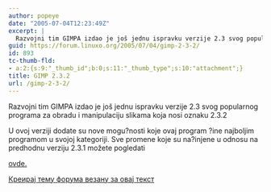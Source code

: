 ```yaml
---
author: popeye
date: "2005-07-04T12:23:49Z"
excerpt: |
  Razvojni tim GIMPA izdao je još jednu ispravku verzije 2.3 svog popularnog programa za obradu i manipulaciju slikama koja nosi oznaku 2.3.2 <br />
guid: https://forum.linuxo.org/2005/07/04/gimp-2-3-2/
id: 893
tc-thumb-fld:
- a:2:{s:9:"_thumb_id";b:0;s:11:"_thumb_type";s:10:"attachment";}
title: GIMP 2.3.2
url: /gimp-2-3-2/
---
```

Razvojni tim GIMPA izdao je još jednu ispravku verzije 2.3 svog popularnog programa za obradu i manipulaciju slikama koja nosi oznaku 2.3.2  
<!--break-->U ovoj verziji dodate su nove mogu?nosti koje ovaj program ?ine najboljim programom u svojoj kategoriji. Sve promene koje su na?injene u odnosu na predhodnu verziju 2.3.1 možete pogledati 

[ovde.](http://developer.gimp.org/NEWS) 

[Креирај тему форума везану за овај текст](https://linuxo.org/nova-tema-na-forumu/?se_pid=893)